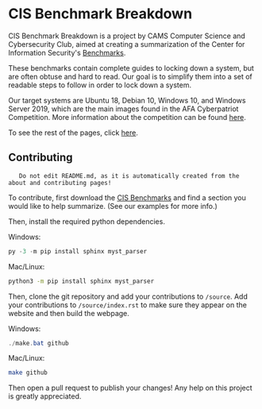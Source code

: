 # CIS Benchmark Breakdown

CIS Benchmark Breakdown is a project by CAMS Computer Science and Cybersecurity
Club, aimed at creating a summarization of the Center for Information
Security's [Benchmarks][CIS Benchmarks].

These benchmarks contain complete guides to locking down a system, but are
often obtuse and hard to read. Our goal is to simplify them into a set of
readable steps to follow in order to lock down a system.

Our target systems are Ubuntu 18, Debian 10, Windows 10, and Windows Server
2019, which are the main images found in the AFA Cyberpatriot Competition.
More information about the competition can be found [here][Cyberpatriot].

To see the rest of the pages, click [here][toc].

[CIS Benchmarks]: https://downloads.cisecurity.org/#/
[Cyberpatriot]: https://www.uscyberpatriot.org/home
[toc]: https://brokenfloppydisk.github.io/CIS-Checklist-Breakdown/about/about.html
 
## Contributing

```{important}
   Do not edit README.md, as it is automatically created from the about and contributing pages!
```

To contribute, first download the [CIS Benchmarks] and find a section you
would like to help summarize. (See our examples for more info.)

Then, install the required python dependencies.

Windows:

```powershell
py -3 -m pip install sphinx myst_parser
```

Mac/Linux:

```bash
python3 -m pip install sphinx myst_parser
```

Then, clone the git repository and add your contributions to `/source`. Add
your contributions to `/source/index.rst` to make sure they appear on the
website and then build the webpage.

Windows:

```powershell
./make.bat github
```

Mac/Linux:

```bash
make github
```

Then open a pull request to publish your changes! Any help on this project is
greatly appreciated.

[CIS Benchmarks]: https://downloads.cisecurity.org/#/
